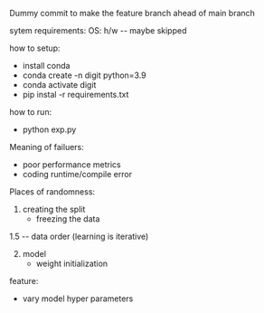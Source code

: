 Dummy commit to make the feature branch ahead of main branch

sytem requirements:
OS:
h/w -- maybe skipped

how to setup:
- install conda
- conda create -n digit python=3.9
- conda activate digit
- pip instal -r requirements.txt

how to run:
- python exp.py

Meaning of failuers:
- poor performance metrics
- coding runtime/compile error

Places of randomness:
1. creating the split
    - freezing the data

1.5 -- data order (learning is iterative)

2. model
    - weight initialization


feature:
- vary model hyper parameters